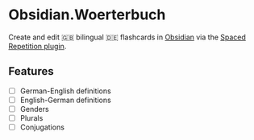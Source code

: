 # Obsidian.Woerterbuch
Create and edit 🇬🇧 bilingual 🇩🇪 flashcards in [Obsidian](Obsidian.md) via the [Spaced Repetition plugin](https://github.com/st3v3nmw/obsidian-spaced-repetition).

## Features
- [ ] German-English definitions
- [ ] English-German definitions
- [ ] Genders
- [ ] Plurals
- [ ] Conjugations
